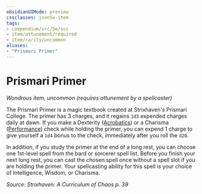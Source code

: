 ```yaml
---
obsidianUIMode: preview
cssclasses: json5e-item
tags:
- compendium/src/5e/scc
- item/attunement/required
- item/rarity/uncommon
aliases: 
- "Prismari Primer"
---
```

# Prismari Primer
*Wondrous item, uncommon (requires attunement by a spellcaster)*  


The Prismari Primer is a magic textbook created at Strixhaven's Prismari College. The primer has 3 charges, and it regains `1d3` expended charges daily at dawn. If you make a Dexterity ([Acrobatics](Mechanics/Rules/skills.md#Acrobatics)) or a Charisma ([Performance](Mechanics/Rules/skills.md#Performance)) check while holding the primer, you can expend 1 charge to give yourself a `1d4` bonus to the check, immediately after you roll the `d20`.

In addition, if you study the primer at the end of a long rest, you can choose one 1st-level spell from the bard or sorcerer spell list. Before you finish your next long rest, you can cast the chosen spell once without a spell slot if you are holding the primer. Your spellcasting ability for this spell is your choice of Intelligence, Wisdom, or Charisma.

*Source: Strixhaven: A Curriculum of Chaos p. 39*